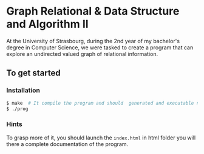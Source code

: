 # Graph Relational & Data Structure and Algorithm II

At the University of Strasbourg, during the 2nd year of my bachelor's degree in Computer Science, we were tasked to create a program that can explore an undirected valued graph of relational information.

## To get started

### Installation

```bash
$ make  # It compile the program and should  generated and executable named prog
$ ./prog
```

### Hints

To grasp more of it, you should launch the `index.html` in html folder you will there a complete documentation of the program.
